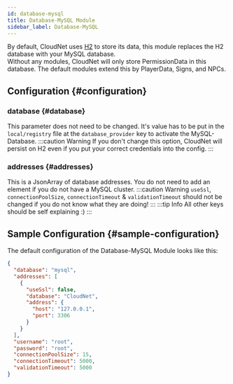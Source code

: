 ```yaml
---
id: database-mysql
title: Database-MySQL Module
sidebar_label: Database-MySQL
---
```


By default, CloudNet uses [H2](https://h2database.com/) to store its data, this module replaces the H2 database with your MySQL database.  
Without any modules, CloudNet will only store PermissionData in this database. The default modules extend this by PlayerData, Signs, and NPCs.

## Configuration {#configuration}

### database {#database}

This parameter does not need to be changed. It's value has to be put in the `local/registry` file at the `database_provider` key to activate the MySQL-Database.
:::caution Warning
If you don't change this option, CloudNet will persist on H2 even if you put your correct credentials into the config.
:::

### addresses {#addresses}

This is a JsonArray of database addresses. You do not need to add an element if you do not have a MySQL cluster.
:::caution Warning
`useSsl`, `connectionPoolSize`, `connectionTimeout` & `validationTimeout` should not be changed if you do not know what they are doing!
:::
:::tip Info
All other keys should be self explaining :)
:::

## Sample Configuration {#sample-configuration}

The default configuration of the Database-MySQL Module looks like this:

```json
{
  "database": "mysql",
  "addresses": [
    {
      "useSsl": false,
      "database": "CloudNet",
      "address": {
        "host": "127.0.0.1",
        "port": 3306
      }
    }
  ],
  "username": "root",
  "password": "root",
  "connectionPoolSize": 15,
  "connectionTimeout": 5000,
  "validationTimeout": 5000
}
```
